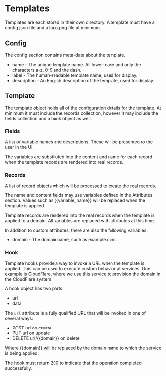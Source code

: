 # Templates

Templates are each stored in their own directory. A template must have a config.json file and a logo.png file at minimum.

## Config

The config section contains meta-data about the template.

* name - The unique template name. All lower-case and only the characters a-z, 0-9 and the dash.
* label - The human-readable template name, used for display.
* description - An English description of the template, used for display.

## Template

The template object holds all of the configuration details for the template. At minimum it must include the records collection, however it may include the fields collection and a hook object as well.

### Fields

A list of variable names and descriptions. These will be presented to the user in the UI.

The variables are substituted into the content and name for each record when the template records are rendered into real records.

### Records

A list of record objects which will be processed to create the real records.

The name and content fields may use variables defined in the Attributes section. Values such as {{variable_name}} will be replaced when the template is applied.

Template records are rendered into the real records when the template is applied to a domain. All variables are replaced with attributes at this time.

In addition to custom attributes, there are also the following variables:

* domain - The domain name, such as example.com.

### Hook

Template hooks provide a way to invoke a URL when the template is applied. This can be used to execute custom behavior at services. One example is CloudFlare, where we use this service to provision the domain in the CloudFlare system.

A hook object has two parts:

* url
* data

The `url` attribute is a fully qualified URL that will be invoked in one of several ways:

* POST url on create
* PUT url on update
* DELETE url/{{domain}} on delete

Where {{domain}} will be replaced by the domain name to which the service is being applied.

The hook must return 200 to indicate that the operation completed successfully.
